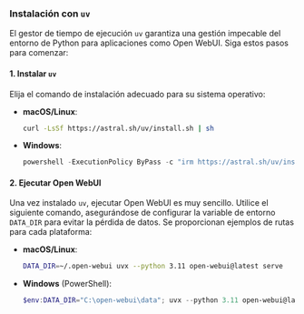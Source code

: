 ### Instalación con `uv` 

El gestor de tiempo de ejecución `uv` garantiza una gestión impecable del entorno de Python para aplicaciones como Open WebUI. Siga estos pasos para comenzar:

#### 1. Instalar `uv`

Elija el comando de instalación adecuado para su sistema operativo:

- **macOS/Linux**:  
  ```bash
  curl -LsSf https://astral.sh/uv/install.sh | sh
  ```

- **Windows**:  
  ```powershell
  powershell -ExecutionPolicy ByPass -c "irm https://astral.sh/uv/install.ps1 | iex"
  ```

#### 2. Ejecutar Open WebUI

Una vez instalado `uv`, ejecutar Open WebUI es muy sencillo. Utilice el siguiente comando, asegurándose de configurar la variable de entorno `DATA_DIR` para evitar la pérdida de datos. Se proporcionan ejemplos de rutas para cada plataforma:

- **macOS/Linux**:  
  ```bash
  DATA_DIR=~/.open-webui uvx --python 3.11 open-webui@latest serve
  ```

- **Windows** (PowerShell):  
  ```powershell
  $env:DATA_DIR="C:\open-webui\data"; uvx --python 3.11 open-webui@latest serve
  ```
